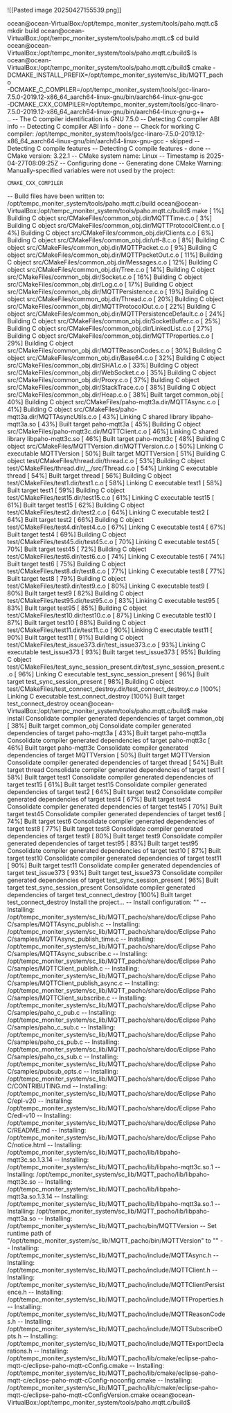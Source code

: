 


![[Pasted image 20250427155539.png]]


ocean@ocean-VirtualBox:/opt/tempc_moniter_system/tools/paho.mqtt.c$ mkdir build
ocean@ocean-VirtualBox:/opt/tempc_moniter_system/tools/paho.mqtt.c$ cd build
ocean@ocean-VirtualBox:/opt/tempc_moniter_system/tools/paho.mqtt.c/build$ ls
ocean@ocean-VirtualBox:/opt/tempc_moniter_system/tools/paho.mqtt.c/build$ cmake -DCMAKE_INSTALL_PREFIX=/opt/tempc_moniter_system/sc_lib/MQTT_pacho \
      -DCMAKE_C_COMPILER=/opt/tempc_moniter_system/tools/gcc-linaro-7.5.0-2019.12-x86_64_aarch64-linux-gnu/bin/aarch64-linux-gnu-gcc \
      -DCMAKE_CXX_COMPILER=/opt/tempc_moniter_system/tools/gcc-linaro-7.5.0-2019.12-x86_64_aarch64-linux-gnu/bin/aarch64-linux-gnu-g++ \
      ..
-- The C compiler identification is GNU 7.5.0
-- Detecting C compiler ABI info
-- Detecting C compiler ABI info - done
-- Check for working C compiler: /opt/tempc_moniter_system/tools/gcc-linaro-7.5.0-2019.12-x86_64_aarch64-linux-gnu/bin/aarch64-linux-gnu-gcc - skipped
-- Detecting C compile features
-- Detecting C compile features - done
-- CMake version: 3.22.1
-- CMake system name: Linux
-- Timestamp is 2025-04-27T08:09:25Z
-- Configuring done
-- Generating done
CMake Warning:
  Manually-specified variables were not used by the project:

    CMAKE_CXX_COMPILER


-- Build files have been written to: /opt/tempc_moniter_system/tools/paho.mqtt.c/build
ocean@ocean-VirtualBox:/opt/tempc_moniter_system/tools/paho.mqtt.c/build$ make
[  1%] Building C object src/CMakeFiles/common_obj.dir/MQTTTime.c.o
[  3%] Building C object src/CMakeFiles/common_obj.dir/MQTTProtocolClient.c.o
[  4%] Building C object src/CMakeFiles/common_obj.dir/Clients.c.o
[  6%] Building C object src/CMakeFiles/common_obj.dir/utf-8.c.o
[  8%] Building C object src/CMakeFiles/common_obj.dir/MQTTPacket.c.o
[  9%] Building C object src/CMakeFiles/common_obj.dir/MQTTPacketOut.c.o
[ 11%] Building C object src/CMakeFiles/common_obj.dir/Messages.c.o
[ 12%] Building C object src/CMakeFiles/common_obj.dir/Tree.c.o
[ 14%] Building C object src/CMakeFiles/common_obj.dir/Socket.c.o
[ 16%] Building C object src/CMakeFiles/common_obj.dir/Log.c.o
[ 17%] Building C object src/CMakeFiles/common_obj.dir/MQTTPersistence.c.o
[ 19%] Building C object src/CMakeFiles/common_obj.dir/Thread.c.o
[ 20%] Building C object src/CMakeFiles/common_obj.dir/MQTTProtocolOut.c.o
[ 22%] Building C object src/CMakeFiles/common_obj.dir/MQTTPersistenceDefault.c.o
[ 24%] Building C object src/CMakeFiles/common_obj.dir/SocketBuffer.c.o
[ 25%] Building C object src/CMakeFiles/common_obj.dir/LinkedList.c.o
[ 27%] Building C object src/CMakeFiles/common_obj.dir/MQTTProperties.c.o
[ 29%] Building C object src/CMakeFiles/common_obj.dir/MQTTReasonCodes.c.o
[ 30%] Building C object src/CMakeFiles/common_obj.dir/Base64.c.o
[ 32%] Building C object src/CMakeFiles/common_obj.dir/SHA1.c.o
[ 33%] Building C object src/CMakeFiles/common_obj.dir/WebSocket.c.o
[ 35%] Building C object src/CMakeFiles/common_obj.dir/Proxy.c.o
[ 37%] Building C object src/CMakeFiles/common_obj.dir/StackTrace.c.o
[ 38%] Building C object src/CMakeFiles/common_obj.dir/Heap.c.o
[ 38%] Built target common_obj
[ 40%] Building C object src/CMakeFiles/paho-mqtt3a.dir/MQTTAsync.c.o
[ 41%] Building C object src/CMakeFiles/paho-mqtt3a.dir/MQTTAsyncUtils.c.o
[ 43%] Linking C shared library libpaho-mqtt3a.so
[ 43%] Built target paho-mqtt3a
[ 45%] Building C object src/CMakeFiles/paho-mqtt3c.dir/MQTTClient.c.o
[ 46%] Linking C shared library libpaho-mqtt3c.so
[ 46%] Built target paho-mqtt3c
[ 48%] Building C object src/CMakeFiles/MQTTVersion.dir/MQTTVersion.c.o
[ 50%] Linking C executable MQTTVersion
[ 50%] Built target MQTTVersion
[ 51%] Building C object test/CMakeFiles/thread.dir/thread.c.o
[ 53%] Building C object test/CMakeFiles/thread.dir/__/src/Thread.c.o
[ 54%] Linking C executable thread
[ 54%] Built target thread
[ 56%] Building C object test/CMakeFiles/test1.dir/test1.c.o
[ 58%] Linking C executable test1
[ 58%] Built target test1
[ 59%] Building C object test/CMakeFiles/test15.dir/test15.c.o
[ 61%] Linking C executable test15
[ 61%] Built target test15
[ 62%] Building C object test/CMakeFiles/test2.dir/test2.c.o
[ 64%] Linking C executable test2
[ 64%] Built target test2
[ 66%] Building C object test/CMakeFiles/test4.dir/test4.c.o
[ 67%] Linking C executable test4
[ 67%] Built target test4
[ 69%] Building C object test/CMakeFiles/test45.dir/test45.c.o
[ 70%] Linking C executable test45
[ 70%] Built target test45
[ 72%] Building C object test/CMakeFiles/test6.dir/test6.c.o
[ 74%] Linking C executable test6
[ 74%] Built target test6
[ 75%] Building C object test/CMakeFiles/test8.dir/test8.c.o
[ 77%] Linking C executable test8
[ 77%] Built target test8
[ 79%] Building C object test/CMakeFiles/test9.dir/test9.c.o
[ 80%] Linking C executable test9
[ 80%] Built target test9
[ 82%] Building C object test/CMakeFiles/test95.dir/test95.c.o
[ 83%] Linking C executable test95
[ 83%] Built target test95
[ 85%] Building C object test/CMakeFiles/test10.dir/test10.c.o
[ 87%] Linking C executable test10
[ 87%] Built target test10
[ 88%] Building C object test/CMakeFiles/test11.dir/test11.c.o
[ 90%] Linking C executable test11
[ 90%] Built target test11
[ 91%] Building C object test/CMakeFiles/test_issue373.dir/test_issue373.c.o
[ 93%] Linking C executable test_issue373
[ 93%] Built target test_issue373
[ 95%] Building C object test/CMakeFiles/test_sync_session_present.dir/test_sync_session_present.c.o
[ 96%] Linking C executable test_sync_session_present
[ 96%] Built target test_sync_session_present
[ 98%] Building C object test/CMakeFiles/test_connect_destroy.dir/test_connect_destroy.c.o
[100%] Linking C executable test_connect_destroy
[100%] Built target test_connect_destroy
ocean@ocean-VirtualBox:/opt/tempc_moniter_system/tools/paho.mqtt.c/build$ make install
Consolidate compiler generated dependencies of target common_obj
[ 38%] Built target common_obj
Consolidate compiler generated dependencies of target paho-mqtt3a
[ 43%] Built target paho-mqtt3a
Consolidate compiler generated dependencies of target paho-mqtt3c
[ 46%] Built target paho-mqtt3c
Consolidate compiler generated dependencies of target MQTTVersion
[ 50%] Built target MQTTVersion
Consolidate compiler generated dependencies of target thread
[ 54%] Built target thread
Consolidate compiler generated dependencies of target test1
[ 58%] Built target test1
Consolidate compiler generated dependencies of target test15
[ 61%] Built target test15
Consolidate compiler generated dependencies of target test2
[ 64%] Built target test2
Consolidate compiler generated dependencies of target test4
[ 67%] Built target test4
Consolidate compiler generated dependencies of target test45
[ 70%] Built target test45
Consolidate compiler generated dependencies of target test6
[ 74%] Built target test6
Consolidate compiler generated dependencies of target test8
[ 77%] Built target test8
Consolidate compiler generated dependencies of target test9
[ 80%] Built target test9
Consolidate compiler generated dependencies of target test95
[ 83%] Built target test95
Consolidate compiler generated dependencies of target test10
[ 87%] Built target test10
Consolidate compiler generated dependencies of target test11
[ 90%] Built target test11
Consolidate compiler generated dependencies of target test_issue373
[ 93%] Built target test_issue373
Consolidate compiler generated dependencies of target test_sync_session_present
[ 96%] Built target test_sync_session_present
Consolidate compiler generated dependencies of target test_connect_destroy
[100%] Built target test_connect_destroy
Install the project...
-- Install configuration: ""
-- Installing: /opt/tempc_moniter_system/sc_lib/MQTT_pacho/share/doc/Eclipse Paho C/samples/MQTTAsync_publish.c
-- Installing: /opt/tempc_moniter_system/sc_lib/MQTT_pacho/share/doc/Eclipse Paho C/samples/MQTTAsync_publish_time.c
-- Installing: /opt/tempc_moniter_system/sc_lib/MQTT_pacho/share/doc/Eclipse Paho C/samples/MQTTAsync_subscribe.c
-- Installing: /opt/tempc_moniter_system/sc_lib/MQTT_pacho/share/doc/Eclipse Paho C/samples/MQTTClient_publish.c
-- Installing: /opt/tempc_moniter_system/sc_lib/MQTT_pacho/share/doc/Eclipse Paho C/samples/MQTTClient_publish_async.c
-- Installing: /opt/tempc_moniter_system/sc_lib/MQTT_pacho/share/doc/Eclipse Paho C/samples/MQTTClient_subscribe.c
-- Installing: /opt/tempc_moniter_system/sc_lib/MQTT_pacho/share/doc/Eclipse Paho C/samples/paho_c_pub.c
-- Installing: /opt/tempc_moniter_system/sc_lib/MQTT_pacho/share/doc/Eclipse Paho C/samples/paho_c_sub.c
-- Installing: /opt/tempc_moniter_system/sc_lib/MQTT_pacho/share/doc/Eclipse Paho C/samples/paho_cs_pub.c
-- Installing: /opt/tempc_moniter_system/sc_lib/MQTT_pacho/share/doc/Eclipse Paho C/samples/paho_cs_sub.c
-- Installing: /opt/tempc_moniter_system/sc_lib/MQTT_pacho/share/doc/Eclipse Paho C/samples/pubsub_opts.c
-- Installing: /opt/tempc_moniter_system/sc_lib/MQTT_pacho/share/doc/Eclipse Paho C/CONTRIBUTING.md
-- Installing: /opt/tempc_moniter_system/sc_lib/MQTT_pacho/share/doc/Eclipse Paho C/epl-v20
-- Installing: /opt/tempc_moniter_system/sc_lib/MQTT_pacho/share/doc/Eclipse Paho C/edl-v10
-- Installing: /opt/tempc_moniter_system/sc_lib/MQTT_pacho/share/doc/Eclipse Paho C/README.md
-- Installing: /opt/tempc_moniter_system/sc_lib/MQTT_pacho/share/doc/Eclipse Paho C/notice.html
-- Installing: /opt/tempc_moniter_system/sc_lib/MQTT_pacho/lib/libpaho-mqtt3c.so.1.3.14
-- Installing: /opt/tempc_moniter_system/sc_lib/MQTT_pacho/lib/libpaho-mqtt3c.so.1
-- Installing: /opt/tempc_moniter_system/sc_lib/MQTT_pacho/lib/libpaho-mqtt3c.so
-- Installing: /opt/tempc_moniter_system/sc_lib/MQTT_pacho/lib/libpaho-mqtt3a.so.1.3.14
-- Installing: /opt/tempc_moniter_system/sc_lib/MQTT_pacho/lib/libpaho-mqtt3a.so.1
-- Installing: /opt/tempc_moniter_system/sc_lib/MQTT_pacho/lib/libpaho-mqtt3a.so
-- Installing: /opt/tempc_moniter_system/sc_lib/MQTT_pacho/bin/MQTTVersion
-- Set runtime path of "/opt/tempc_moniter_system/sc_lib/MQTT_pacho/bin/MQTTVersion" to ""
-- Installing: /opt/tempc_moniter_system/sc_lib/MQTT_pacho/include/MQTTAsync.h
-- Installing: /opt/tempc_moniter_system/sc_lib/MQTT_pacho/include/MQTTClient.h
-- Installing: /opt/tempc_moniter_system/sc_lib/MQTT_pacho/include/MQTTClientPersistence.h
-- Installing: /opt/tempc_moniter_system/sc_lib/MQTT_pacho/include/MQTTProperties.h
-- Installing: /opt/tempc_moniter_system/sc_lib/MQTT_pacho/include/MQTTReasonCodes.h
-- Installing: /opt/tempc_moniter_system/sc_lib/MQTT_pacho/include/MQTTSubscribeOpts.h
-- Installing: /opt/tempc_moniter_system/sc_lib/MQTT_pacho/include/MQTTExportDeclarations.h
-- Installing: /opt/tempc_moniter_system/sc_lib/MQTT_pacho/lib/cmake/eclipse-paho-mqtt-c/eclipse-paho-mqtt-cConfig.cmake
-- Installing: /opt/tempc_moniter_system/sc_lib/MQTT_pacho/lib/cmake/eclipse-paho-mqtt-c/eclipse-paho-mqtt-cConfig-noconfig.cmake
-- Installing: /opt/tempc_moniter_system/sc_lib/MQTT_pacho/lib/cmake/eclipse-paho-mqtt-c/eclipse-paho-mqtt-cConfigVersion.cmake
ocean@ocean-VirtualBox:/opt/tempc_moniter_system/tools/paho.mqtt.c/build$
